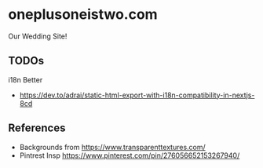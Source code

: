 # oneplusoneistwo.com
Our Wedding Site!

## TODOs
i18n Better
- https://dev.to/adrai/static-html-export-with-i18n-compatibility-in-nextjs-8cd

## References
- Backgrounds from https://www.transparenttextures.com/
- Pintrest Insp https://www.pinterest.com/pin/276056652153267940/
